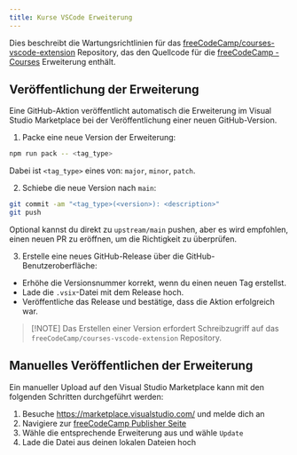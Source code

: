 ```yaml
---
title: Kurse VSCode Erweiterung
---
```


Dies beschreibt die Wartungsrichtlinien für das [freeCodeCamp/courses-vscode-extension](https://github.com/freeCodeCamp/courses-vscode-extension) Repository, das den Quellcode für die [freeCodeCamp - Courses](https://marketplace.visualstudio.com/items?itemName=freeCodeCamp.freecodecamp-courses) Erweiterung enthält.

## Veröffentlichung der Erweiterung

Eine GitHub-Aktion veröffentlicht automatisch die Erweiterung im Visual Studio Marketplace bei der Veröffentlichung einer neuen GitHub-Version.

1. Packe eine neue Version der Erweiterung:

```bash
npm run pack -- <tag_type>
```

Dabei ist `<tag_type>` eines von: `major`, `minor`, `patch`.

2. Schiebe die neue Version nach `main`:

```bash
git commit -am "<tag_type>(<version>): <description>"
git push
```

Optional kannst du direkt zu `upstream/main` pushen, aber es wird empfohlen, einen neuen PR zu eröffnen, um die Richtigkeit zu überprüfen.

3. Erstelle eine neues GitHub-Release über die GitHub-Benutzeroberfläche:

- Erhöhe die Versionsnummer korrekt, wenn du einen neuen Tag erstellst.
- Lade die `.vsix`-Datei mit dem Release hoch.
- Veröffentliche das Release und bestätige, dass die Aktion erfolgreich war.

> [!NOTE] Das Erstellen einer Version erfordert Schreibzugriff auf das `freeCodeCamp/courses-vscode-extension` Repository.

## Manuelles Veröffentlichen der Erweiterung

Ein manueller Upload auf den Visual Studio Marketplace kann mit den folgenden Schritten durchgeführt werden:

1. Besuche https://marketplace.visualstudio.com/ und melde dich an
2. Navigiere zur [freeCodeCamp Publisher Seite](https://marketplace.visualstudio.com/manage/publishers/freecodecamp)
3. Wähle die entsprechende Erweiterung aus und wähle `Update`
4. Lade die Datei aus deinen lokalen Dateien hoch
